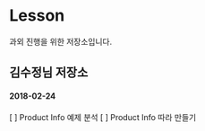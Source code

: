 # Lesson

과외 진행을 위한 저장소입니다.

## 김수정님 저장소

#### 2018-02-24
[ ] Product Info 예제 분석
[ ] Product Info 따라 만들기